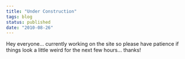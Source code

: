 ```yaml
---
title: "Under Construction"
tags: blog
status: published
date: "2010-08-26"
---
```


Hey everyone... currently working on the site so please have patience if things look a little weird for the next few hours... thanks!
